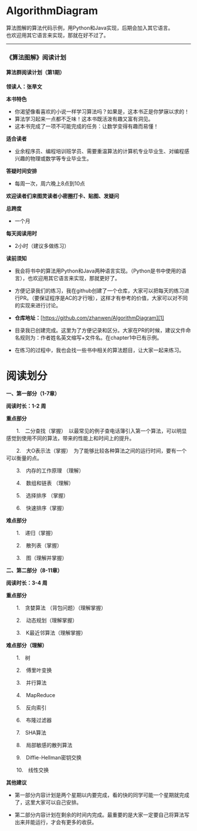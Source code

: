 # AlgorithmDiagram
算法图解的算法代码示例，用Python和Java实现，后期会加入其它语言。  
也欢迎用其它语言来实现，那就在好不过了。
<hr> 

### 《算法图解》阅读计划    

#### 算法群阅读计划（第1期） 

**领读人：张旱文**

**本书特色**　　

 - 你渴望像看喜欢的小说一样学习算法吗？如果是，这本书正是你梦寐以求的！
 - 算法学习起来一点都不乏味！这本书既活泼有趣又富有洞见。
 - 这本书完成了一项不可能完成的任务：让数学变得有趣而易懂！  
 
**适合读者**   
  
 - 业余程序员、编程培训班学员、需要重温算法的计算机专业毕业生、对编程感兴趣的物理或数学等专业毕业生。

**答疑时间安排**  

 - 每周一次，周六晚上8点到10点

**欢迎读者们来图灵读者小密圈打卡、贴图、发疑问**

**总跨度**  

 - 一个月  　
	 
**每天阅读用时**  

 * 2小时（建议多做练习）　　

**读前须知** 　　

 - 我会将书中的算法用Python和Java两种语言实现。（Python是书中使用的语言），也欢迎用其它语言来实现，那就更好了。  
  
 - 方便记录我们的练习，我在github创建了一个仓库，大家可以把每天的练习进行PR。（要保证程序是AC的才行哦），这样才有参考的价值，大家可以对不同的实现来进行讨论。  
  
 - **仓库地址：**[https://github.com/zhanwen/AlgorithmDiagram][1]  
  
 - 目录我已创建完成。这里为了方便记录和区分。大家在PR的时候，建议文件命名规则为：作者姓名英文缩写+文件名。在chapter1中已有示例。   
  
 - 在练习的过程中，我也会找一些书中相关的算法题目，让大家一起来练习。

# 阅读划分

**一、第一部分（1-7章）**  

**阅读时长：1-2 周**    

**重点部分**    

　　1.　二分查找（掌握）　以最常见的例子查电话簿引入第一个算法，可以明显感觉到使用不同的算法，带来的性能上和时间上的提升。  

　　2.　大O表示法（掌握）　为了能够比较各种算法之间的运行时间，要有一个可以衡量的点。  

　　3.　内存的工作原理 （理解）  

　　4.　数组和链表 （理解）  

　　5.　选择排序 （掌握）  

　　6.　快速排序（掌握）  


**难点部分**    

　　1.　递归（掌握）  

　　2.　散列表（掌握）  

　　3.　图（理解并掌握）  


**二、第二部分（8-11章）**  

**阅读时长：3-4 周**    

**重点部分**    

　　1.　贪婪算法 （背包问题）（理解掌握）  

　　2.　动态规划（理解掌握）  

　　3.　K最近邻算法（理解掌握）
  
  
**难点部分（理解）**    

　　1.　树  

　　2.　傅里叶变换   

　　3.　并行算法  

　　4.　MapReduce  

　　5.　反向索引  

　　6.　布隆过滤器  

　　7.　SHA算法  

　　8.　局部敏感的散列算法  

　　9.　Diffie-Hellman密钥交换  

　　10.　线性交换
  
**其他建议**    

 - 第一部分内容计划是两个星期以内要完成，看的快的同学可能一个星期就完成了，这里大家可以自己安排。  
  
 - 第二部分内容计划在剩余的时间内完成。最重要的是大家一定要自己将算法写出来并能运行，才会有更多的收获。
  
  


  [1]: https://github.com/zhanwen/AlgorithmDiagram



